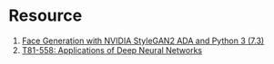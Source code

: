 # Resource
1. [Face Generation with NVIDIA StyleGAN2 ADA and Python 3 (7.3)](https://www.youtube.com/watch?v=7eEom1X1thA)
2. [T81-558: Applications of Deep Neural Networks](https://github.com/jeffheaton/t81_558_deep_learning/blob/master/t81_558_class_07_3_style_gan.ipynb)
